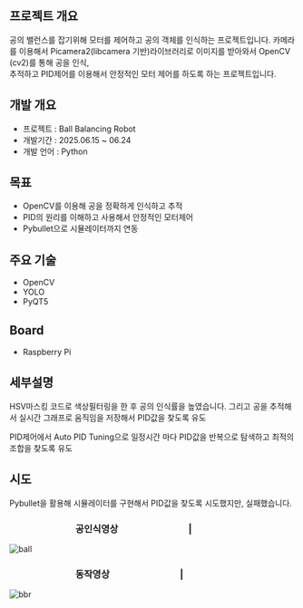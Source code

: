 ## 프로젝트 개요
공의 밸런스를 잡기위해 모터를 제어하고 공의 객체를 인식하는 프로젝트입니다.
카메라를 이용해서 Picamera2(libcamera 기반)라이브러리로 이미지를 받아와서 OpenCV (cv2)를 통해 공을 인식,  
추적하고 PID제어를 이용해서 안정적인 모터 제어를 하도록 하는 프로젝트입니다.

## 개발 개요
- 프로젝트 : Ball Balancing Robot
- 개발기간 : 2025.06.15 ~ 06.24
- 개발 언어 : Python


## 목표
- OpenCV를 이용해 공을 정확하게 인식하고 추적  
- PID의 원리를 이해하고 사용해서 안정적인 모터제어  
- Pybullet으로 시뮬레이터까지 연동  

## 주요 기술
- OpenCV
- YOLO
- PyQT5

## Board
- Raspberry Pi

## 세부설명
HSV마스킹 코드로 색상필터링을 한 후 공의 인식률을 높였습니다.
그리고 공을 추적해서 실시간 그래프로 움직임을 저장해서 PID값을 찾도록 유도

PID제어에서 Auto PID Tuning으로 일정시간 마다 PID값을 반복으로 탐색하고 최적의 조합을 찾도록 유도

## 시도
Pybullet을 활용해 시뮬레이터를 구현해서 PID값을 찾도록 시도했지만, 실패했습니다.




### &nbsp;&nbsp; &nbsp; &nbsp; &nbsp; &nbsp; &nbsp; &nbsp; &nbsp;&nbsp;&nbsp;&nbsp;&nbsp;&nbsp;&nbsp;&nbsp;&nbsp;&nbsp;&nbsp;&nbsp;&nbsp;&nbsp;&nbsp;공인식영상   &nbsp;&nbsp;&nbsp; &nbsp;&nbsp;&nbsp;&nbsp;&nbsp;&nbsp;&nbsp;&nbsp;&nbsp;&nbsp;&nbsp;&nbsp;   &nbsp; &nbsp; &nbsp; &nbsp; &nbsp; &nbsp; &nbsp;    |
![ball](https://github.com/user-attachments/assets/bc539559-c051-4893-992d-a977a46fa279)   

### &nbsp;&nbsp; &nbsp; &nbsp; &nbsp; &nbsp; &nbsp; &nbsp; &nbsp;&nbsp;&nbsp;&nbsp;&nbsp;&nbsp;&nbsp;&nbsp;&nbsp;&nbsp;&nbsp;&nbsp;&nbsp;&nbsp;&nbsp;동작영상   &nbsp;&nbsp;&nbsp; &nbsp;&nbsp;&nbsp;&nbsp;&nbsp;&nbsp;&nbsp;&nbsp;&nbsp;&nbsp;&nbsp;&nbsp;   &nbsp; &nbsp; &nbsp; &nbsp; &nbsp; &nbsp; &nbsp;    |
![bbr](https://github.com/user-attachments/assets/9d9a7ccb-f29c-4c8e-bb3e-a081bc743fe6)
### 



